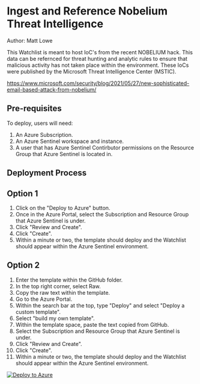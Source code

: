 # Ingest and Reference Nobelium Threat Intelligence
Author: Matt Lowe

This Watchlist is meant to host IoC's from the recent NOBELIUM hack. This data can be refernced for threat hunting and analytic rules to ensure that malicious activity has not taken place within the environment. These IoCs were published by the Microsoft Threat Intelligence Center (MSTIC).

https://www.microsoft.com/security/blog/2021/05/27/new-sophisticated-email-based-attack-from-nobelium/


## **Pre-requisites**

To deploy, users will need:
1. An Azure Subscription.
2. An Azure Sentinel workspace and instance.
3. A user that has Azure Sentinel Contirbutor permissions on the Resource Group that Azure Sentinel is located in.

## **Deployment Process**
## Option 1
1. Click on the "Deploy to Azure" button.
2. Once in the Azure Portal, select the Subscription and Resource Group that Azure Sentinel is under.
3. Click "Review and Create".
4. Click "Create".
5. Within a minute or two, the template should deploy and the Watchlist should appear within the Azure Sentinel environment.

## Option 2
1. Enter the template within the GitHub folder.
2. In the top right corner, select Raw.
3. Copy the raw text within the template.
4. Go to the Azure Portal.
5. Within the search bar at the top, type "Deploy" and select "Deploy a custom template".
6. Select "build my own template".
7. Within the template space, paste the text copied from GitHub.
8. Select the Subscription and Resource Group that Azure Sentinel is under.
9. Click "Review and Create".
10. Click "Create".
11. Within a minute or two, the template should deploy and the Watchlist should appear within the Azure Sentinel environment.

[![Deploy to Azure](https://aka.ms/deploytoazurebutton)](https://portal.azure.com/#create/Microsoft.Template/uri/https%3A%2F%2Fraw.githubusercontent.com%2FAzure%2FAzure-Sentinel%2Fmaster%2FWatchlists%2FNOBELIUM-TI%2Fazuredeploy.json)
